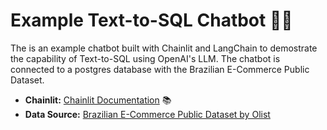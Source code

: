 # Example Text-to-SQL Chatbot 🚀🤖

The is an example chatbot built with Chainlit and LangChain to demostrate the capability of Text-to-SQL using OpenAI's LLM. The chatbot is connected to a postgres database with the Brazilian E-Commerce Public Dataset.

- **Chainlit:** [Chainlit Documentation](https://docs.chainlit.io) 📚
- **Data Source:** [Brazilian E-Commerce Public Dataset by Olist](https://www.kaggle.com/datasets/olistbr/brazilian-ecommerce)